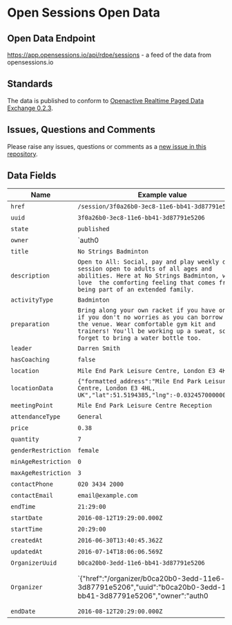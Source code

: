 # Open Sessions Open Data

## Open Data Endpoint
https://app.opensessions.io/api/rdpe/sessions - a feed of the data from opensessions.io

## Standards
The data is published to conform to [Openactive Realtime Paged Data Exchange 0.2.3](https://www.openactive.io/realtime-paged-data-exchange/0.2.3/).

## Issues, Questions and Comments
Please raise any issues, questions or comments as a [new issue in this repository](https://github.com/opensessions/opendata/issues).

## Data Fields

| Name | Example value | Description |
|---|---|---|
| `href` | `/session/3f0a26b0-3ec8-11e6-bb41-3d87791e5206` | ... |
| `uuid` | `3f0a26b0-3ec8-11e6-bb41-3d87791e5206` | ... |
| `state` | `published` | ... |
| `owner` | `auth0|5773a3bef7bafe8930765bb2` | ... |
| `title` | `No Strings Badminton` | ... |
| `description` | `Open to All: Social, pay and play weekly drop in session open to adults of all ages and abilities. Here at No Strings Badminton, we just love  the comforting feeling that comes from being part of an extended family.` | ... |
| `activityType` | `Badminton` | ... |
| `preparation` | `Bring along your own racket if you have one, but if you don't no worries as you can borrow from the venue. Wear comfortable gym kit and trainers! You'll be working up a sweat, so don't forget to bring a water bottle too.` | ... |
| `leader` | `Darren Smith` | ... |
| `hasCoaching` | `false` | ... |
| `location` | `Mile End Park Leisure Centre, London E3 4HL, UK` | ... |
| `locationData` | `{"formatted_address":"Mile End Park Leisure Centre, London E3 4HL, UK","lat":51.5194385,"lng":-0.03245700000002216}` | ... |
| `meetingPoint` | `Mile End Park Leisure Centre Reception` | ... |
| `attendanceType` | `General` | ... |
| `price` | `0.38` | ... |
| `quantity` | `7` | ... |
| `genderRestriction` | `female` | ... |
| `minAgeRestriction` | `0` | ... |
| `maxAgeRestriction` | `3` | ... |
| `contactPhone` | `020 3434 2000` | ... |
| `contactEmail` | `email@example.com` | ... |
| `endTime` | `21:29:00` | ... |
| `startDate` | `2016-08-12T19:29:00.000Z` | ... |
| `startTime` | `20:29:00` | ... |
| `createdAt` | `2016-06-30T13:40:45.362Z` | ... |
| `updatedAt` | `2016-07-14T18:06:06.569Z` | ... |
| `OrganizerUuid` | `b0ca20b0-3edd-11e6-bb41-3d87791e5206` | ... |
| `Organizer` | `{"href":"/organizer/b0ca20b0-3edd-11e6-bb41-3d87791e5206","uuid":"b0ca20b0-3edd-11e6-bb41-3d87791e5206","owner":"auth0|5773a3bef7bafe8930765bb2","name":"Oli's Kool Klub","createdAt":"2016-06-30T16:14:15.612Z","updatedAt":"2016-07-15T16:57:33.290Z"}` | ... |
| `endDate` | `2016-08-12T20:29:00.000Z` | ... |
